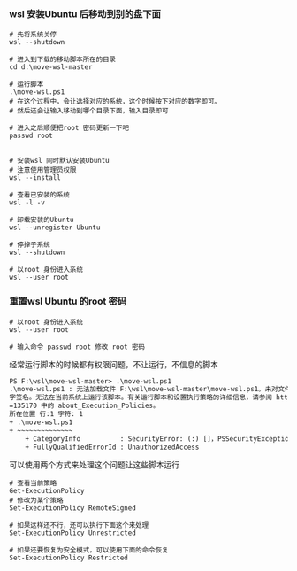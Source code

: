 







### wsl 安装Ubuntu 后移动到别的盘下面

```shell
# 先将系统关停
wsl --shutdown

# 进入到下载的移动脚本所在的目录
cd d:\move-wsl-master

# 运行脚本
.\move-wsl.ps1
# 在这个过程中，会让选择对应的系统，这个时候按下对应的数字即可。
# 然后还会让输入移动到哪个目录下面，输入目录即可

# 进入之后顺便把root 密码更新一下吧
passwd root
```





```shell

# 安装wsl 同时默认安装Ubuntu
# 注意使用管理员权限
wsl --install 

# 查看已安装的系统
wsl -l -v

# 卸载安装的Ubuntu 
wsl --unregister Ubuntu

# 停掉子系统
wsl --shutdown

# 以root 身份进入系统 
wsl --user root
```





### 重置wsl Ubuntu 的root 密码

```shell
# 以root 身份进入系统 
wsl --user root

# 输入命令 passwd root 修改 root 密码
```





经常运行脚本的时候都有权限问题，不让运行，不信息的脚本

```txt
PS F:\wsl\move-wsl-master> .\move-wsl.ps1
.\move-wsl.ps1 : 无法加载文件 F:\wsl\move-wsl-master\move-wsl.ps1。未对文件 F:\wsl\move-wsl-master\move-wsl.ps1 进行数
字签名。无法在当前系统上运行该脚本。有关运行脚本和设置执行策略的详细信息，请参阅 https:/go.microsoft.com/fwlink/?LinkID
=135170 中的 about_Execution_Policies。
所在位置 行:1 字符: 1
+ .\move-wsl.ps1
+ ~~~~~~~~~~~~~~
    + CategoryInfo          : SecurityError: (:) []，PSSecurityException
    + FullyQualifiedErrorId : UnauthorizedAccess
```

可以使用两个方式来处理这个问题让这些脚本运行

```shell
# 查看当前策略
Get-ExecutionPolicy
# 修改为某个策略
Set-ExecutionPolicy RemoteSigned

# 如果这样还不行，还可以执行下面这个来处理
Set-ExecutionPolicy Unrestricted

# 如果还要恢复为安全模式，可以使用下面的命令恢复
Set-ExecutionPolicy Restricted

```

